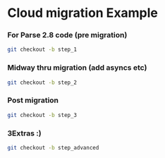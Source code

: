 # Cloud migration Example


### For Parse 2.8 code (pre migration)
```bash
git checkout -b step_1
```

### Midway thru migration (add asyncs etc)
```bash
git checkout -b step_2
```

### Post migration 
```bash
git checkout -b step_3
```



### 3Extras :)
```bash
git checkout -b step_advanced
```